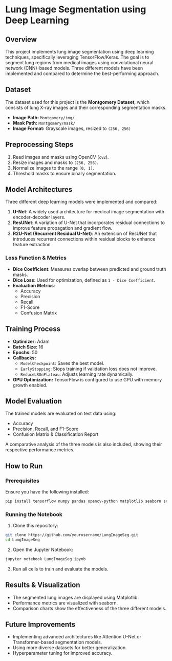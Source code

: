# Lung Image Segmentation using Deep Learning

## Overview
This project implements lung image segmentation using deep learning techniques, specifically leveraging TensorFlow/Keras. The goal is to segment lung regions from medical images using convolutional neural network (CNN)-based models. Three different models have been implemented and compared to determine the best-performing approach.

## Dataset
The dataset used for this project is the **Montgomery Dataset**, which consists of lung X-ray images and their corresponding segmentation masks.

- **Image Path:** `Montgomery/img/`
- **Mask Path:** `Montgomery/mask/`
- **Image Format:** Grayscale images, resized to `(256, 256)`

## Preprocessing Steps
1. Read images and masks using OpenCV (`cv2`).
2. Resize images and masks to `(256, 256)`.
3. Normalize images to the range `[0, 1]`.
4. Threshold masks to ensure binary segmentation.

## Model Architectures
Three different deep learning models were implemented and compared:

1. **U-Net**: A widely used architecture for medical image segmentation with encoder-decoder layers.
2. **ResUNet**: A variation of U-Net that incorporates residual connections to improve feature propagation and gradient flow.
3. **R2U-Net (Recurrent Residual U-Net)**: An extension of ResUNet that introduces recurrent connections within residual blocks to enhance feature extraction.

### Loss Function & Metrics
- **Dice Coefficient**: Measures overlap between predicted and ground truth masks.
- **Dice Loss**: Used for optimization, defined as `1 - Dice Coefficient`.
- **Evaluation Metrics**:
  - Accuracy
  - Precision
  - Recall
  - F1-Score
  - Confusion Matrix

## Training Process
- **Optimizer:** Adam
- **Batch Size:** 16
- **Epochs:** 50
- **Callbacks:**
  - `ModelCheckpoint`: Saves the best model.
  - `EarlyStopping`: Stops training if validation loss does not improve.
  - `ReduceLROnPlateau`: Adjusts learning rate dynamically.
- **GPU Optimization:** TensorFlow is configured to use GPU with memory growth enabled.

## Model Evaluation
The trained models are evaluated on test data using:
- Accuracy
- Precision, Recall, and F1-Score
- Confusion Matrix & Classification Report

A comparative analysis of the three models is also included, showing their respective performance metrics.

## How to Run
### Prerequisites
Ensure you have the following installed:
```bash
pip install tensorflow numpy pandas opencv-python matplotlib seaborn scikit-learn
```

### Running the Notebook
1. Clone this repository:
```bash
git clone https://github.com/yourusername/LungImageSeg.git
cd LungImageSeg
```
2. Open the Jupyter Notebook:
```bash
jupyter notebook LungImageSeg.ipynb
```
3. Run all cells to train and evaluate the models.

## Results & Visualization
- The segmented lung images are displayed using Matplotlib.
- Performance metrics are visualized with seaborn.
- Comparison charts show the effectiveness of the three different models.

## Future Improvements
- Implementing advanced architectures like Attention U-Net or Transformer-based segmentation models.
- Using more diverse datasets for better generalization.
- Hyperparameter tuning for improved accuracy.



